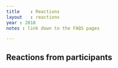 ```yaml
---
title    : Reactions
layout   : reactions
year : 2018
notes : link down to the FAQS pages

---
```


## Reactions from participants



<!--- email link to contact us?? mailto: --->
